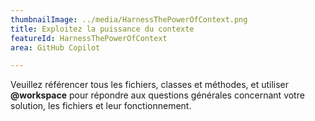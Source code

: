 ```yaml
---
thumbnailImage: ../media/HarnessThePowerOfContext.png
title: Exploitez la puissance du contexte
featureId: HarnessThePowerOfContext
area: GitHub Copilot

---
```



Veuillez référencer tous les fichiers, classes et méthodes, et utiliser **@workspace** pour répondre aux questions générales concernant votre solution, les fichiers et leur fonctionnement.

